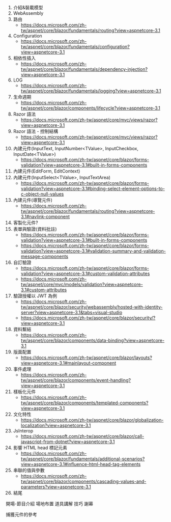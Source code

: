 1. 介紹&裝載模型
2. WebAssembly
3. 路由 
    * https://docs.microsoft.com/zh-tw/aspnet/core/blazor/fundamentals/routing?view=aspnetcore-3.1
4. Configuration 
    * https://docs.microsoft.com/zh-tw/aspnet/core/blazor/fundamentals/configuration?view=aspnetcore-3.1
5. 相依性插入 
    * https://docs.microsoft.com/zh-tw/aspnet/core/blazor/fundamentals/dependency-injection?view=aspnetcore-3.1
6. LOG 
    * https://docs.microsoft.com/zh-tw/aspnet/core/blazor/fundamentals/logging?view=aspnetcore-3.1
7. 生命週期 
    * https://docs.microsoft.com/zh-tw/aspnet/core/blazor/components/lifecycle?view=aspnetcore-3.1
8. Razor 語法 
    * https://docs.microsoft.com/zh-tw/aspnet/core/mvc/views/razor?view=aspnetcore-3.1
9. Razor 語法 - 控制結構 
    * https://docs.microsoft.com/zh-tw/aspnet/core/mvc/views/razor?view=aspnetcore-3.1
10. 內建元件(InputText, InputNumber\<TValue\>, InputCheckbox, InputDate\<TValue\>)
    * https://docs.microsoft.com/zh-tw/aspnet/core/blazor/forms-validation?view=aspnetcore-3.1#built-in-forms-components
11. 內建元件(EditForm, EditContext)
12. 內建元件(InputSelect\<TValue\>, InputTextArea)
    * https://docs.microsoft.com/zh-tw/aspnet/core/blazor/forms-validation?view=aspnetcore-3.1#binding-select-element-options-to-c-object-null-values
13. 內建元件(導覽元件)
    * https://docs.microsoft.com/zh-tw/aspnet/core/blazor/fundamentals/routing?view=aspnetcore-3.1#navlink-component
14. 客製化元件?
15. 表單與驗證(資料批註)
    * https://docs.microsoft.com/zh-tw/aspnet/core/blazor/forms-validation?view=aspnetcore-3.1#built-in-forms-components
    * https://docs.microsoft.com/zh-tw/aspnet/core/blazor/forms-validation?view=aspnetcore-3.1#validation-summary-and-validation-message-components
16. 自訂驗證
    * https://docs.microsoft.com/zh-tw/aspnet/core/blazor/forms-validation?view=aspnetcore-3.1#custom-validation-attributes
    * https://docs.microsoft.com/zh-tw/aspnet/core/mvc/models/validation?view=aspnetcore-3.1#custom-attributes
17. 驗證授權以 JWT 為例 
    * https://docs.microsoft.com/zh-tw/aspnet/core/blazor/security/webassembly/hosted-with-identity-server?view=aspnetcore-3.1&tabs=visual-studio
    * https://docs.microsoft.com/zh-tw/aspnet/core/blazor/security/?view=aspnetcore-3.1
18. 資料繫結 
    * https://docs.microsoft.com/zh-tw/aspnet/core/blazor/components/data-binding?view=aspnetcore-3.1
19. 版面配置 
    * https://docs.microsoft.com/zh-tw/aspnet/core/blazor/layouts?view=aspnetcore-3.1#mainlayout-component
20. 事件處理
    * https://docs.microsoft.com/zh-tw/aspnet/core/blazor/components/event-handling?view=aspnetcore-3.1
21. 樣板化元件
    * https://docs.microsoft.com/zh-tw/aspnet/core/blazor/components/templated-components?view=aspnetcore-3.1
22. 文化特性
    * https://docs.microsoft.com/zh-tw/aspnet/core/blazor/globalization-localization?view=aspnetcore-3.1
23. JsInterop
    * https://docs.microsoft.com/zh-tw/aspnet/core/blazor/call-javascript-from-dotnet?view=aspnetcore-3.1
24. 影響 HTML head 標記元素
    * https://docs.microsoft.com/zh-tw/aspnet/core/blazor/fundamentals/additional-scenarios?view=aspnetcore-3.1#influence-html-head-tag-elements
25. 串聯的值與參數
    * https://docs.microsoft.com/zh-tw/aspnet/core/blazor/components/cascading-values-and-parameters?view=aspnetcore-3.1
26. 結尾


開場-節目介紹
場地布置
道具講解
技巧
謝幕


捕獲元件的參考